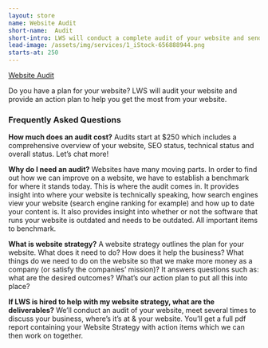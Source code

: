 ```yaml
---
layout: store
name: Website Audit
short-name:  Audit
short-intro: LWS will conduct a complete audit of your website and send the results to you. You can optionally request a discussion as well.
lead-image: /assets/img/services/1_iStock-656888944.png
starts-at: 250
---
```

<div id="mcxiyi2jrp2c9"><a href="https://app.moonclerk.com/pay/xiyi2jrp2c9">Website Audit</a></div><script type="text/javascript">var mcxiyi2jrp2c9;(function(d,t) {var s=d.createElement(t),opts={"checkoutToken":"xiyi2jrp2c9","width":"100%"};s.src='https://d2l7e0y6ygya2s.cloudfront.net/assets/embed.js';s.onload=s.onreadystatechange = function() {var rs=this.readyState;if(rs) if(rs!='complete') if(rs!='loaded') return;try {mcxiyi2jrp2c9=new MoonclerkEmbed(opts);mcxiyi2jrp2c9.display();} catch(e){}};var scr=d.getElementsByTagName(t)[0];scr.parentNode.insertBefore(s,scr);})(document,'script');</script>

Do you have a plan for your website? LWS will audit your website and provide an action plan to help you get the most from your website.

### Frequently Asked Questions
**How much does an audit cost?**
Audits start at $250 which includes a comprehensive overview of your website, SEO status, technical status and overall status. Let’s chat more!

**Why do I need an audit?**
Websites have many moving parts. In order to find out how we can improve on a website, we have to establish a benchmark for where it stands today. This is where the audit comes in. It provides insight into where your website is technically speaking, how search engines view your website (search engine ranking for example) and how up to date your content is. It also provides insight into whether or not the software that runs your website is outdated and needs to be outdated. All important items to benchmark.

**What is website strategy?**
A website strategy outlines the plan for your website. What does it need to do? How does it help the business? What things do we need to do on the website so that we make more money as a company (or satisfy the companies’ mission)? It answers questions such as: what are the desired outcomes? What’s our action plan to put all this into place?

**If LWS is hired to help with my website strategy, what are the deliverables?**
We’ll conduct an audit of your website, meet several times to discuss your business, where’s it’s at & your website. You’ll get a full pdf report containing your Website Strategy with action items which we can then work on together.

